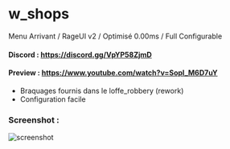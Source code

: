 # w_shops
Menu Arrivant / RageUI v2 / Optimisé 0.00ms / Full Configurable

#### Discord : https://discord.gg/VpYP58ZjmD

#### Preview : https://www.youtube.com/watch?v=Sopl_M6D7uY

- Braquages fournis dans le loffe_robbery (rework)
- Configuration facile

### Screenshot :

![screenshot](https://cdn.discordapp.com/attachments/658236178268684291/916849696700522536/unknown.png)
